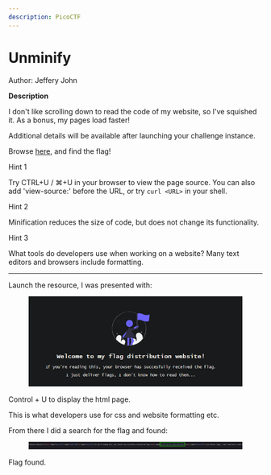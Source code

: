 ```yaml
---
description: PicoCTF
---
```


# Unminify

Author: Jeffery John

**Description**

I don't like scrolling down to read the code of my website, so I've squished it. As a bonus, my pages load faster!

Additional details will be available after launching your challenge instance.

Browse [here](http://titan.picoctf.net:62871/), and find the flag!



Hint 1

Try CTRL+U / ⌘+U in your browser to view the page source. You can also add 'view-source:' before the URL, or try `curl <URL>` in your shell.

Hint 2

Minification reduces the size of code, but does not change its functionality.

Hint 3

What tools do developers use when working on a website? Many text editors and browsers include formatting.

***

Launch the resource, I was presented with:



<figure><img src="../../../.gitbook/assets/image (4).png" alt=""><figcaption></figcaption></figure>

Control + U to display the html page.

This is what developers use for css and website formatting etc.

From there I did a search for the flag and found:

<figure><img src="../../../.gitbook/assets/image (16).png" alt=""><figcaption></figcaption></figure>

Flag found.
